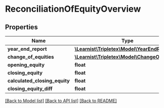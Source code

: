 # ReconciliationOfEquityOverview

## Properties
Name | Type | Description | Notes
------------ | ------------- | ------------- | -------------
**year_end_report** | [**\Learnist\Tripletex\Model\YearEndReport**](YearEndReport.md) |  | [optional] 
**change_of_equities** | [**\Learnist\Tripletex\Model\ChangeOfEquity[]**](ChangeOfEquity.md) |  | [optional] 
**opening_equity** | **float** |  | [optional] 
**closing_equity** | **float** |  | [optional] 
**calculated_closing_equity** | **float** |  | [optional] 
**closing_equity_diff** | **float** |  | [optional] 

[[Back to Model list]](../../README.md#documentation-for-models) [[Back to API list]](../../README.md#documentation-for-api-endpoints) [[Back to README]](../../README.md)

